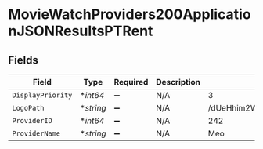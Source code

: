 # MovieWatchProviders200ApplicationJSONResultsPTRent


## Fields

| Field                            | Type                             | Required                         | Description                      | Example                          |
| -------------------------------- | -------------------------------- | -------------------------------- | -------------------------------- | -------------------------------- |
| `DisplayPriority`                | **int64*                         | :heavy_minus_sign:               | N/A                              | 3                                |
| `LogoPath`                       | **string*                        | :heavy_minus_sign:               | N/A                              | /dUeHhim2WUZz8S7EWjv0Ws6anRP.jpg |
| `ProviderID`                     | **int64*                         | :heavy_minus_sign:               | N/A                              | 242                              |
| `ProviderName`                   | **string*                        | :heavy_minus_sign:               | N/A                              | Meo                              |